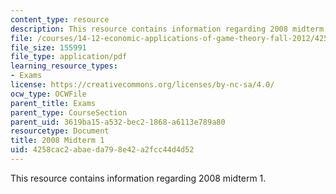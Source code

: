 ```yaml
---
content_type: resource
description: This resource contains information regarding 2008 midterm 1.
file: /courses/14-12-economic-applications-of-game-theory-fall-2012/4258cac2abaeda798e42a2fcc44d4d52_MIT14_12F12_midterm1_2008.pdf
file_size: 155991
file_type: application/pdf
learning_resource_types:
- Exams
license: https://creativecommons.org/licenses/by-nc-sa/4.0/
ocw_type: OCWFile
parent_title: Exams
parent_type: CourseSection
parent_uid: 3619ba15-a532-bec2-1868-a6113e789a80
resourcetype: Document
title: 2008 Midterm 1
uid: 4258cac2-abae-da79-8e42-a2fcc44d4d52
---
```

This resource contains information regarding 2008 midterm 1.